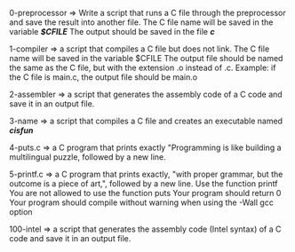 0-preprocessor => Write a script that runs a C file through the preprocessor and save the result into another file.
	The C file name will be saved in the variable __*$CFILE*__
	The output should be saved in the file __*c*__

1-compiler => a script that compiles a C file but does not link.
	The C file name will be saved in the variable $CFILE
	The output file should be named the same as the C file, but with the extension .o instead of .c.
		Example: if the C file is main.c, the output file should be main.o

2-assembler => a script that generates the assembly code of a C code and save it in an output file.

3-name => a script that compiles a C file and creates an executable named __*cisfun*__

4-puts.c => a C program that prints exactly "Programming is like building a multilingual puzzle, followed by a new line.

5-printf.c => a C program that prints exactly, "with proper grammar, but the outcome is a piece of art,", followed by a new line.
	Use the function printf
	You are not allowed to use the function puts
	Your program should return 0
	Your program should compile without warning when using the -Wall gcc option

100-intel => a script that generates the assembly code (Intel syntax) of a C code and save it in an output file.
